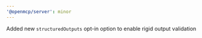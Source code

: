 ```yaml
---
'@openmcp/server': minor
---
```


Added new `structuredOutputs` opt-in option to enable rigid output validation
